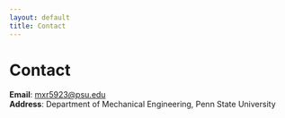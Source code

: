 ```yaml
---
layout: default
title: Contact
---
```


# Contact

**Email**: mxr5923@psu.edu  
**Address**: Department of Mechanical Engineering, Penn State University  

